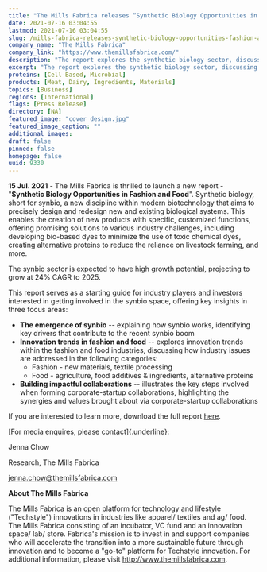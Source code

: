 ```yaml
---
title: "The Mills Fabrica releases “Synthetic Biology Opportunities in Fashion and Food”"
date: 2021-07-16 03:04:55
lastmod: 2021-07-16 03:04:55
slug: /mills-fabrica-releases-synthetic-biology-opportunities-fashion-and-food
company_name: "The Mills Fabrica"
company_link: "https://www.themillsfabrica.com/"
description: "The report explores the synthetic biology sector, discussing how the technology is incorporated into the fashion and food sectors to solve global sustainability issues"
excerpt: "The report explores the synthetic biology sector, discussing how the technology is incorporated into the fashion and food sectors to solve global sustainability issues"
proteins: [Cell-Based, Microbial]
products: [Meat, Dairy, Ingredients, Materials]
topics: [Business]
regions: [International]
flags: [Press Release]
directory: [NA]
featured_image: "cover design.jpg"
featured_image_caption: ""
additional_images:
draft: false
pinned: false
homepage: false
uuid: 9330
---
```

**15 Jul. 2021** - The Mills Fabrica is thrilled to launch a new
report - "**Synthetic Biology Opportunities in Fashion and Food**".
Synthetic biology, short for synbio, a new discipline within modern
biotechnology that aims to precisely design and redesign new and
existing biological systems. This enables the creation of new products
with specific, customized functions, offering promising solutions to
various industry challenges, including developing bio-based dyes to
minimize the use of toxic chemical dyes, creating alternative proteins
to reduce the reliance on livestock farming, and more.

The synbio sector is expected to have high growth potential, projecting
to grow at 24% CAGR to 2025.

This report serves as a starting guide for industry players and
investors interested in getting involved in the synbio space, offering
key insights in three focus areas:

-   **The emergence of synbio** -- explaining how synbio works,
    identifying key drivers that contribute to the recent synbio boom
-   **Innovation trends in fashion and food** -- explores innovation
    trends within the fashion and food industries, discussing how
    industry issues are addressed in the following categories:
    -   Fashion - new materials, textile processing
    -   Food - agriculture, food additives & ingredients, alternative
        proteins
-   **Building impactful collaborations** -- illustrates the key steps
    involved when forming corporate-startup collaborations, highlighting
    the synergies and values brought about via corporate-startup
    collaborations

If you are interested to learn more, download the full report
[here](https://www.themillsfabrica.com/platform/reports/).

[For media enquires, please contact]{.underline}:

Jenna Chow

Research, The Mills Fabrica

<jenna.chow@themillsfabrica.com>

**About The Mills Fabrica**

The Mills Fabrica is an open platform for technology and lifestyle
("Techstyle") innovations in industries like apparel/ textiles and ag/
food. The Mills Fabrica consisting of an incubator, VC fund and an
innovation space/ lab/ store. Fabrica's mission is to invest in and
support companies who will accelerate the transition into a more
sustainable future through innovation and to become a "go-to" platform
for Techstyle innovation. For additional information, please visit
<http://www.themillsfabrica.com>.
